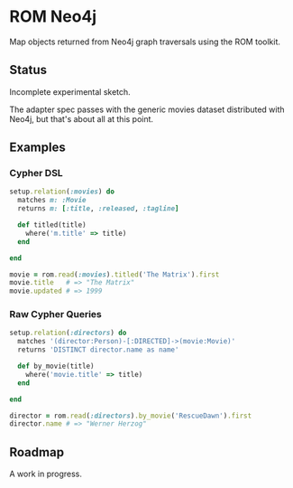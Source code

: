 # ROM Neo4j

Map objects returned from Neo4j graph traversals using the ROM toolkit.

## Status

Incomplete experimental sketch.

The adapter spec passes with the generic movies dataset distributed with Neo4j, but that's about all at this point.

## Examples

### Cypher DSL

```ruby
setup.relation(:movies) do
  matches m: :Movie
  returns m: [:title, :released, :tagline]

  def titled(title)
    where('m.title' => title)
  end

end

movie = rom.read(:movies).titled('The Matrix').first
movie.title   # => "The Matrix"
movie.updated # => 1999
```

### Raw Cypher Queries

```ruby
setup.relation(:directors) do
  matches '(director:Person)-[:DIRECTED]->(movie:Movie)'
  returns 'DISTINCT director.name as name'

  def by_movie(title)
    where('movie.title' => title)
  end

end

director = rom.read(:directors).by_movie('RescueDawn').first
director.name # => "Werner Herzog"
```

## Roadmap

A work in progress.
